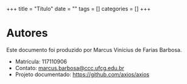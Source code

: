 +++
title = "Título"
date = ""
tags = []
categories = []
+++

# Autores

Este documento foi produzido por Marcus Vinícius de Farias Barbosa.

- Matrícula: 117110906
- Contato: marcus.barbosa@ccc.ufcg.edu.br
- Projeto documentado: https://github.com/axios/axios

